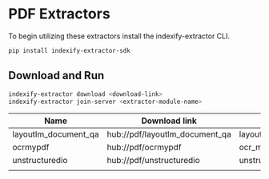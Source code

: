 # PDF Extractors

To begin utilizing these extractors install the indexify-extractor CLI.

```bash
pip install indexify-extractor-sdk
```

## Download and Run
```bash
indexify-extractor download <download-link>
indexify-extractor join-server <extractor-module-name>
```

| Name                 | Download link                  | Extractor Module Name                    |
|----------------------|--------------------------------|------------------------------------------|
| layoutlm_document_qa | hub://pdf/layoutlm_document_qa | layoutlm_document_qa:LayoutLMDocumentQA  |
| ocrmypdf             | hub://pdf/ocrmypdf             | ocr_my_pdf:OCRMyPDFExtractor             |
| unstructuredio       | hub://pdf/unstructuredio       | unstructured_pdf:UnstructuredIOExtractor |
|                      |                                |                                          |
